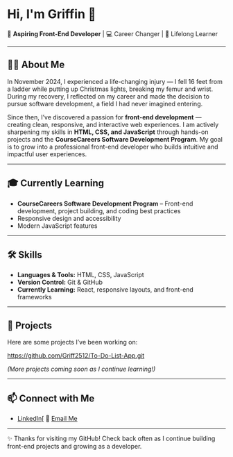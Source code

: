 # Hi, I'm Griffin 👋  

🌟 **Aspiring Front-End Developer** | 💻 Career Changer | 🚀 Lifelong Learner  

---

## 👨‍💻 About Me
In November 2024, I experienced a life-changing injury — I fell 16 feet from a ladder while putting up Christmas lights, breaking my femur and wrist. During my recovery, I reflected on my career and made the decision to pursue software development, a field I had never imagined entering.  

Since then, I’ve discovered a passion for **front-end development** — creating clean, responsive, and interactive web experiences. I am actively sharpening my skills in **HTML, CSS, and JavaScript** through hands-on projects and the **CourseCareers Software Development Program**. My goal is to grow into a professional front-end developer who builds intuitive and impactful user experiences.  

---

## 🎓 Currently Learning
- **CourseCareers Software Development Program** – Front-end development, project building, and coding best practices  
- Responsive design and accessibility  
- Modern JavaScript features  

---

## 🛠️ Skills
- **Languages & Tools:** HTML, CSS, JavaScript  
- **Version Control:** Git & GitHub  
- **Currently Learning:** React, responsive layouts, and front-end frameworks  

---

## 📂 Projects
Here are some projects I’ve been working on:

https://github.com/Griff2512/To-Do-List-App.git

*(More projects coming soon as I continue learning!)*  

---

## 📫 Connect with Me
- [LinkedIn](https://www.linkedin.com/in/griffin-mccaughey-941307384/)[
📧 [Email Me](mailto:agmlmccau25@gmail.com)  

---

✨ Thanks for visiting my GitHub! Check back often as I continue building front-end projects and growing as a developer.
